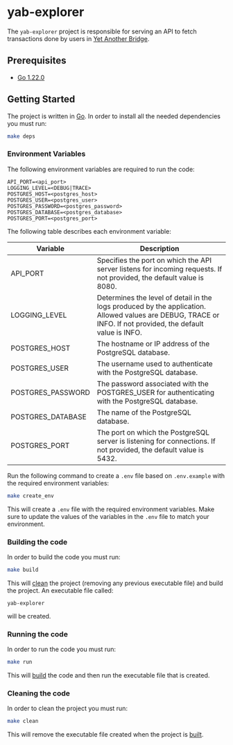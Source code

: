 # yab-explorer

The `yab-explorer` project is responsible for serving an API to fetch transactions done by users in [Yet Another Bridge](https://yetanotherbridge.com/).

## Prerequisites

* [Go 1.22.0](https://go.dev/dl/)

## Getting Started

The project is written in [Go](https://go.dev). In order to install all the needed dependencies you must run:

```sh
make deps
```

### Environment Variables

The following environment variables are required to run the code:

```dotenv
API_PORT=<api_port>
LOGGING_LEVEL=<DEBUG|TRACE>
POSTGRES_HOST=<postgres_host>
POSTGRES_USER=<postgres_user>
POSTGRES_PASSWORD=<postgres_password>
POSTGRES_DATABASE=<postgres_database>
POSTGRES_PORT=<postgres_port>
```

The following table describes each environment variable:

| Variable          | Description                                                                                                                                              |
|-------------------|----------------------------------------------------------------------------------------------------------------------------------------------------------|
| API_PORT          | Specifies the port on which the API server listens for incoming requests. If not provided, the default value is 8080.                                                                               |
| LOGGING_LEVEL     | Determines the level of detail in the logs produced by the application. Allowed values are DEBUG, TRACE or INFO. If not provided, the default value is INFO.                                               |
| POSTGRES_HOST     | The hostname or IP address of the PostgreSQL database.                                                                                                   |
| POSTGRES_USER     | The username used to authenticate with the PostgreSQL database.                                                                                          |
| POSTGRES_PASSWORD | The password associated with the POSTGRES_USER for authenticating with the PostgreSQL database.                                                          |
| POSTGRES_DATABASE | The name of the PostgreSQL database.                                                                                                                     |
| POSTGRES_PORT     | The port on which the PostgreSQL server is listening for connections. If not provided, the default value is 5432. |

Run the following command to create a `.env` file based on `.env.example` with the required environment variables:

```sh
make create_env
```

This will create a `.env` file with the required environment variables. Make sure to update the values of the variables
in the `.env` file to match your environment.

### Building the code

In order to build the code you must run:

```sh
make build
```

This will [clean](#cleaning-the-code) the project (removing any previous executable file) and build the project. An executable file called:
```
yab-explorer
```
will be created.

### Running the code

In order to run the code you must run:

```sh
make run
```

This will [build](#building-the-code) the code and then run the executable file that is created.

### Cleaning the code

In order to clean the project you must run:

```sh
make clean
```

This will remove the executable file created when the project is [built](#building-the-code).